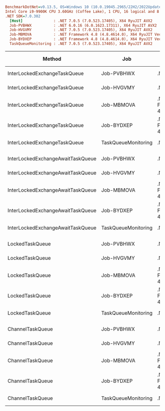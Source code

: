``` ini

BenchmarkDotNet=v0.13.5, OS=Windows 10 (10.0.19045.2965/22H2/2022Update)
Intel Core i9-9900K CPU 3.60GHz (Coffee Lake), 1 CPU, 16 logical and 8 physical cores
.NET SDK=7.0.302
  [Host]              : .NET 7.0.5 (7.0.523.17405), X64 RyuJIT AVX2
  Job-PVBHWX          : .NET 6.0.16 (6.0.1623.17311), X64 RyuJIT AVX2
  Job-HVGVMY          : .NET 7.0.5 (7.0.523.17405), X64 RyuJIT AVX2
  Job-MBMOVA          : .NET Framework 4.8 (4.8.4614.0), X64 RyuJIT VectorSize=256
  Job-BYDXEP          : .NET Framework 4.8 (4.8.4614.0), X64 RyuJIT VectorSize=256
  TaskQueueMonitoring : .NET 7.0.5 (7.0.523.17405), X64 RyuJIT AVX2


```
|                            Method |                 Job |              Runtime | IterationCount | RunStrategy | UnrollFactor |      Mean |     Error |    StdDev | Ratio | RatioSD | Code Size |       Gen0 |      Gen1 |     Gen2 | Allocated | Alloc Ratio |
|---------------------------------- |-------------------- |--------------------- |--------------- |------------ |------------- |----------:|----------:|----------:|------:|--------:|----------:|-----------:|----------:|---------:|----------:|------------:|
|      InterLockedExchangeTaskQueue |          Job-PVBHWX |             .NET 6.0 |        Default |     Default |           16 | 159.71 ms |  0.452 ms |  0.423 ms |  0.63 |    0.00 |     747 B |  5500.0000 |         - |        - |  43.95 MB |        0.73 |
|      InterLockedExchangeTaskQueue |          Job-HVGVMY |             .NET 7.0 |        Default |     Default |           16 | 109.29 ms |  0.393 ms |  0.367 ms |  0.43 |    0.00 |     545 B |  5400.0000 |         - |        - |  43.95 MB |        0.73 |
|      InterLockedExchangeTaskQueue |          Job-MBMOVA | .NET Framework 4.6.2 |        Default |     Default |           16 | 253.05 ms |  1.360 ms |  1.205 ms |  1.00 |    0.00 |     833 B | 10000.0000 |  500.0000 |        - |  60.31 MB |        1.00 |
|      InterLockedExchangeTaskQueue |          Job-BYDXEP |   .NET Framework 4.8 |        Default |     Default |           16 | 253.15 ms |  1.722 ms |  1.438 ms |  1.00 |    0.00 |     833 B | 10000.0000 |  500.0000 |        - |  60.25 MB |        1.00 |
|      InterLockedExchangeTaskQueue | TaskQueueMonitoring |             .NET 7.0 |             10 |  Monitoring |            1 | 128.93 ms | 30.258 ms | 20.014 ms |  0.51 |    0.08 |     735 B |  5000.0000 |         - |        - |  43.95 MB |        0.73 |
|                                   |                     |                      |                |             |              |           |           |           |       |         |           |            |           |          |           |             |
| InterLockedExchangeAwaitTaskQueue |          Job-PVBHWX |             .NET 6.0 |        Default |     Default |           16 | 143.99 ms |  2.139 ms |  2.001 ms |  0.87 |    0.01 |     632 B |  4750.0000 |         - |        - |  38.18 MB |        0.60 |
| InterLockedExchangeAwaitTaskQueue |          Job-HVGVMY |             .NET 7.0 |        Default |     Default |           16 |  84.88 ms |  0.918 ms |  0.814 ms |  0.51 |    0.01 |     545 B |  4666.6667 |         - |        - |  38.06 MB |        0.60 |
| InterLockedExchangeAwaitTaskQueue |          Job-MBMOVA | .NET Framework 4.6.2 |        Default |     Default |           16 | 165.56 ms |  1.171 ms |  1.038 ms |  1.00 |    0.00 |     716 B | 10500.0000 |  500.0000 |        - |   63.9 MB |        1.00 |
| InterLockedExchangeAwaitTaskQueue |          Job-BYDXEP |   .NET Framework 4.8 |        Default |     Default |           16 | 165.86 ms |  1.870 ms |  1.658 ms |  1.00 |    0.01 |     716 B | 10333.3333 |  333.3333 |        - |  63.95 MB |        1.00 |
| InterLockedExchangeAwaitTaskQueue | TaskQueueMonitoring |             .NET 7.0 |             10 |  Monitoring |            1 |  98.75 ms | 21.176 ms | 14.006 ms |  0.60 |    0.09 |     736 B |  4000.0000 |         - |        - |  38.13 MB |        0.60 |
|                                   |                     |                      |                |             |              |           |           |           |       |         |           |            |           |          |           |             |
|                   LockedTaskQueue |          Job-PVBHWX |             .NET 6.0 |        Default |     Default |           16 | 157.72 ms |  0.607 ms |  0.568 ms |  0.61 |    0.01 |   1,002 B |  4500.0000 |         - |        - |  36.62 MB |        0.70 |
|                   LockedTaskQueue |          Job-HVGVMY |             .NET 7.0 |        Default |     Default |           16 | 109.29 ms |  1.246 ms |  1.166 ms |  0.43 |    0.01 |     545 B |  4600.0000 |         - |        - |  36.62 MB |        0.70 |
|                   LockedTaskQueue |          Job-MBMOVA | .NET Framework 4.6.2 |        Default |     Default |           16 | 257.39 ms |  4.956 ms |  5.303 ms |  1.00 |    0.00 |     887 B |  8500.0000 |  500.0000 |        - |   52.2 MB |        1.00 |
|                   LockedTaskQueue |          Job-BYDXEP |   .NET Framework 4.8 |        Default |     Default |           16 | 254.21 ms |  2.958 ms |  2.767 ms |  0.99 |    0.02 |     887 B |  8500.0000 |  500.0000 |        - |  52.25 MB |        1.00 |
|                   LockedTaskQueue | TaskQueueMonitoring |             .NET 7.0 |             10 |  Monitoring |            1 | 123.19 ms | 30.348 ms | 20.073 ms |  0.49 |    0.08 |     735 B |  4000.0000 |         - |        - |  36.62 MB |        0.70 |
|                                   |                     |                      |                |             |              |           |           |           |       |         |           |            |           |          |           |             |
|                  ChannelTaskQueue |          Job-PVBHWX |             .NET 6.0 |        Default |     Default |           16 | 155.57 ms |  0.908 ms |  0.849 ms |  0.65 |    0.01 |     632 B |  3250.0000 |         - |        - |  26.47 MB |        0.49 |
|                  ChannelTaskQueue |          Job-HVGVMY |             .NET 7.0 |        Default |     Default |           16 | 104.95 ms |  0.658 ms |  0.584 ms |  0.44 |    0.00 |     545 B |  3200.0000 |         - |        - |  26.47 MB |        0.49 |
|                  ChannelTaskQueue |          Job-MBMOVA | .NET Framework 4.6.2 |        Default |     Default |           16 | 238.77 ms |  1.458 ms |  1.293 ms |  1.00 |    0.00 |     716 B |  8666.6667 | 1333.3333 | 333.3333 |  53.69 MB |        1.00 |
|                  ChannelTaskQueue |          Job-BYDXEP |   .NET Framework 4.8 |        Default |     Default |           16 | 240.72 ms |  2.065 ms |  1.831 ms |  1.01 |    0.01 |     716 B |  8666.6667 | 1000.0000 | 333.3333 |  53.71 MB |        1.00 |
|                  ChannelTaskQueue | TaskQueueMonitoring |             .NET 7.0 |             10 |  Monitoring |            1 | 115.06 ms | 17.592 ms | 11.636 ms |  0.48 |    0.05 |     735 B |  3000.0000 |         - |        - |  26.47 MB |        0.49 |

